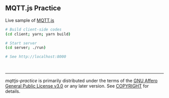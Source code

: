 MQTT.js Practice
--------
Live sample of [MQTT.js]

```bash
# Build client-side codes
(cd client; yarn; yarn build)

# Start server
(cd server; ./run)

# See http://localhost:8000
```

&nbsp;

--------

*mqttjs-practice* is primarily distributed under the terms of the [GNU Affero
General Public License v3.0] or any later version. See [COPYRIGHT] for details.

[MQTT.js]: https://github.com/mqttjs/MQTT.js
[GNU Affero General Public License v3.0]: LICENSE
[COPYRIGHT]: COPYRIGHT
